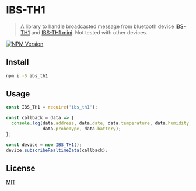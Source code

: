 # IBS-TH1

> A library to handle broadcasted message from bluetooth device [IBS-TH1](http://www.ink-bird.com/products-smart-sensor-ibsth1.html) and [IBS-TH1 mini](http://www.ink-bird.com/products-smart-sensor-ibsth1mini.html). Not tested with other devices.

[![NPM Version][npm-image]][npm-url]

## Install

```bash
npm i -S ibs_th1
```

## Usage

```javascript
const IBS_TH1 = require('ibs_th1');

const callback = data => {
  console.log(data.address, data.date, data.temperature, data.humidity,
              data.probeType, data.battery);
};

const device = new IBS_TH1();
device.subscribeRealtimeData(callback);
```

## License

[MIT](http://vjpr.mit-license.org)

[npm-image]: https://img.shields.io/npm/v/ibs_th1.svg
[npm-url]: https://npmjs.org/package/ibs_th1
